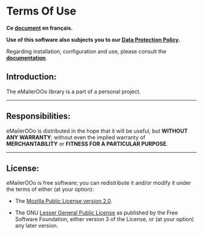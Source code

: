 # Terms Of Use

**Ce [document][1] en français.**

**Use of this software also subjects you to our [Data Protection Policy][2].**

Regarding installation, configuration and use, please consult the **[documentation][3]**.

## Introduction:

The eMailerOOo library is a part of a personal project.

___
## Responsibilities:

eMailerOOo is distributed in the hope that it will be useful,
but **WITHOUT ANY WARRANTY**; without even the implied warranty of
**MERCHANTABILITY** or **FITNESS FOR A PARTICULAR PURPOSE**.

___
## License:

eMailerOOo is free software; you can redistribute it and/or
modify it under the terms of either (at your option):

- The [Mozilla Public License version 2.0][4].

- The GNU [Lesser General Public License][2] as published by the Free Software
Foundation, either version 3 of the License, or (at your option) any later version.

[1]: <https://prrvchr.github.io/eMailerOOo/source/eMailerOOo/registration/TermsOfUse_fr>
[2]: <https://prrvchr.github.io/eMailerOOo/source/eMailerOOo/registration/PrivacyPolicy_en>
[3]: <https://prrvchr.github.io/eMailerOOo/>
[4]: <http://mozilla.org/MPL/2.0/>
[5]: <http://www.gnu.org/licenses/lgpl-3.0.html>
